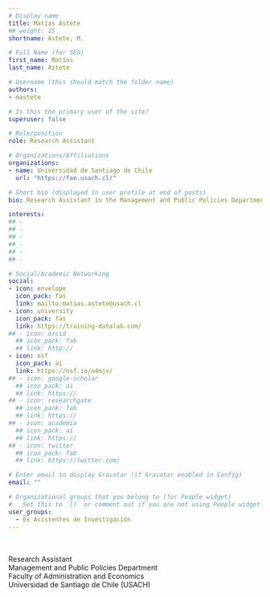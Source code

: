 ```yaml
---
# Display name
title: Matías Astete
## weight: 15
shortname: Astete, M.

# Full Name (for SEO)
first_name: Matías
last_name: Astete

# Username (this should match the folder name)
authors:
- mastete

# Is this the primary user of the site?
superuser: false

# Role/position
role: Research Assistant

# Organizations/Affiliations
organizations:
- name: Universidad de Santiago de Chile
  url: "https://fae.usach.cl/"

# Short bio (displayed in user profile at end of posts)
bio: Research Assistant in the Management and Public Policies Department at the Faculty of Administration and Economics at the Universidad de Santiago de Chile (USACH).

interests:
## -
## -
## -
## -
## -
## -

# Social/Academic Networking
social:
- icon: envelope
  icon_pack: fas
  link: mailto:matias.astete@usach.cl
- icon: university
  icon_pack: fas
  link: https://training-datalab.com/
## - icon: orcid
  ## icon_pack: fab
  ## link: http://
- icon: osf
  icon_pack: ai
  link: https://osf.io/n4mjv/
## - icon: google-scholar
  ## icon_pack: ai
  ## link: https://
## - icon: researchgate
  ## icon_pack: fab
  ## link: https://
## - icon: academia
  ## icon_pack: ai
  ## link: https://
## - icon: twitter
  ## icon_pack: fab
  ## link: https://twitter.com/

# Enter email to display Gravatar (if Gravatar enabled in Config)
email: ""

# Organizational groups that you belong to (for People widget)
#   Set this to `[]` or comment out if you are not using People widget.
user_groups:
  - Ex Asistentes de Investigación
---
```


\
\
Research Assistant \
Management and Public Policies Department \
Faculty of Administration and Economics \
Universidad de Santiago de Chile (USACH)
